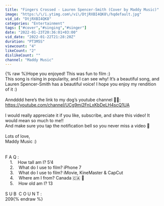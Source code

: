 ```yaml
---
title: "Fingers Crossed - Lauren Spencer-Smith (Cover by Maddy Music)"
image: "https:\/\/i.ytimg.com\/vi\/DtjRXBI4QK8\/hqdefault.jpg"
vid_id: "DtjRXBI4QK8"
categories: "Entertainment"
tags: ["#cover","#singing","#singer"]
date: "2022-01-23T20:36:01+03:00"
vid_date: "2022-01-22T21:28:20Z"
duration: "PT3M5S"
viewcount: "4"
likeCount: "2"
dislikeCount: ""
channel: "Maddy Music"
---
```

{% raw %}Hope you enjoyed! This was fun to film :) <br />This song is rising in popularity, and I can see why! It’s a beautiful song, and Lauren Spencer-Smith has a beautiful voice! I hope you enjoy my rendition of it :)<br /><br />Anndddd here’s the link to my dog’s youtube channel 🥰🐶: <a rel="nofollow" target="blank" href="https://youtube.com/channel/UCg9mi2FnLxKbDeLH4scQ1UA">https://youtube.com/channel/UCg9mi2FnLxKbDeLH4scQ1UA</a><br /><br />I would really appreciate it if you like, subscribe, and share this video! It would mean so much to me!!<br />And make sure you tap the notification bell so you never miss a video 🤍<br /><br />Lots of love,<br />Maddy Music :)<br /><br /><br />F A Q :<br />    1.    How tall am I? 5’4<br />    2.    What do I use to film? iPhone 7<br />    3.    What do I use to film? iMovie, KineMaster &amp; CapCut<br />    4.    Where am I from? Canada 🇨🇦 🍁<br />    5.    How old am I? 13<br /><br />S U B  C O U N T :<br />209{% endraw %}
